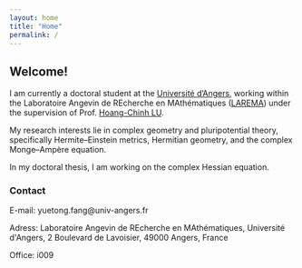 ```yaml
---
layout: home
title: "Home"
permalink: /
---
```


<div class="section">
  <h2 class="section-title">Welcome!</h2>
  <p>I am currently a doctoral student at the <a href="https://www.univ-angers.fr/fr/index.html" target="_blank" class="text-link">Université d’Angers</a>, working within the Laboratoire Angevin de REcherche en MAthématiques (<a href="https://math.univ-angers.fr/" target="_blank" class="text-link">LAREMA</a>) under the supervision of Prof. <a href="https://math.univ-angers.fr/~lu/" target="_blank" class="text-link">Hoang-Chinh LU</a>. <p>
  <p>My research interests lie in complex geometry and pluripotential theory, specifically Hermite–Einstein metrics, Hermitian geometry, and the complex Monge–Ampère equation.<p>
  <p>In my doctoral thesis, I am working on the complex Hessian equation.</p>
</div>

<div class="section">
    <h3 class="section-title">Contact</h3>
    <p>E-mail: yuetong.fang@univ-angers.fr</p>
    <p>Adress: Laboratoire Angevin de REcherche en MAthématiques, Université d'Angers, 2 Boulevard de Lavoisier, 49000 Angers, France</p>
    <p>Office: i009</p>
</div>